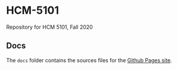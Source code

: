 # HCM-5101
Repository for HCM 5101, Fall 2020

## Docs
The `docs` folder contains the sources files for the [Github Pages site](https://rauchb.github.io/HCM-5101/).
